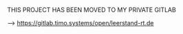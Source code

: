 THIS PROJECT HAS BEEN MOVED TO MY PRIVATE GITLAB

--> https://gitlab.timo.systems/open/leerstand-rt.de
